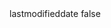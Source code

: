 <?xml version="1.0" encoding="UTF-8"?>
<CustomMetadata xmlns="http://soap.sforce.com/2006/04/metadata">
    <label>lastmodifieddate</label>
    <protected>false</protected>
</CustomMetadata>
